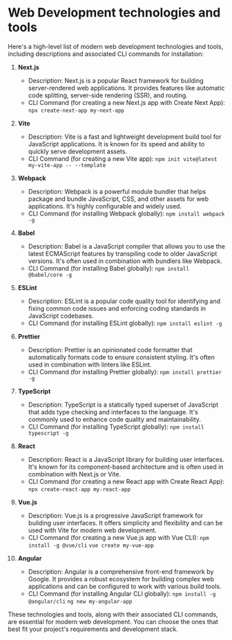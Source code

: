 # Web Development technologies and tools

Here's a high-level list of modern web development technologies and tools, including descriptions and associated CLI commands for installation:

1. **Next.js**
   - Description: Next.js is a popular React framework for building server-rendered web applications. It provides features like automatic code splitting, server-side rendering (SSR), and routing.
   - CLI Command (for creating a new Next.js app with Create Next App):
     `npx create-next-app my-next-app`

2. **Vite**
   - Description: Vite is a fast and lightweight development build tool for JavaScript applications. It is known for its speed and ability to quickly serve development assets.
   - CLI Command (for creating a new Vite app):
      `npm init vite@latest my-vite-app -- --template`

3. **Webpack**
   - Description: Webpack is a powerful module bundler that helps package and bundle JavaScript, CSS, and other assets for web applications. It's highly configurable and widely used.
   - CLI Command (for installing Webpack globally):
      `npm install webpack -g`

4. **Babel**
   - Description: Babel is a JavaScript compiler that allows you to use the latest ECMAScript features by transpiling code to older JavaScript versions. It's often used in combination with bundlers like Webpack.
   - CLI Command (for installing Babel globally):
      `npm install @babel/core -g`

5. **ESLint**
   - Description: ESLint is a popular code quality tool for identifying and fixing common code issues and enforcing coding standards in JavaScript codebases.
   - CLI Command (for installing ESLint globally):
     `npm install eslint -g`

6. **Prettier**
   - Description: Prettier is an opinionated code formatter that automatically formats code to ensure consistent styling. It's often used in combination with linters like ESLint.
   - CLI Command (for installing Prettier globally):
      `npm install prettier -g`

7. **TypeScript**
   - Description: TypeScript is a statically typed superset of JavaScript that adds type checking and interfaces to the language. It's commonly used to enhance code quality and maintainability.
   - CLI Command (for installing TypeScript globally):
     `npm install typescript -g`

8. **React**
   - Description: React is a JavaScript library for building user interfaces. It's known for its component-based architecture and is often used in combination with Next.js or Vite.
   - CLI Command (for creating a new React app with Create React App):
     `npx create-react-app my-react-app`

9. **Vue.js**
   - Description: Vue.js is a progressive JavaScript framework for building user interfaces. It offers simplicity and flexibility and can be used with Vite for modern web development.
   - CLI Command (for creating a new Vue.js app with Vue CLI):
     `npm install -g @vue/cli`
     `vue create my-vue-app`

10. **Angular**
    - Description: Angular is a comprehensive front-end framework by Google. It provides a robust ecosystem for building complex web applications and can be configured to work with various build tools.
    - CLI Command (for installing Angular CLI globally):
      `npm install -g @angular/cli`
      `ng new my-angular-app`

These technologies and tools, along with their associated CLI commands, are essential for modern web development. You can choose the ones that best fit your project's requirements and development stack.
